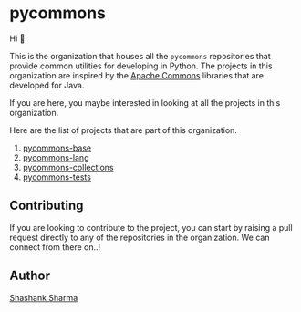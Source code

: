# pycommons

Hi 👋

This is the organization that houses all the `pycommons` repositories that provide common
utilities for developing in Python. The projects in this organization are inspired by the 
[Apache Commons](https://commons.apache.org) libraries that are developed for Java. 

If you are here, you maybe interested in looking at all the projects in this organization.

Here are the list of projects that are part of this organization.

1. [pycommons-base](https://github.com/pycommons/pycommons-base)
2. [pycommons-lang](https://github.com/pycommons/pycommons-lang)
3. [pycommons-collections](https://github.com/pycommons/pycommons-collections)
4. [pycommons-tests](https://github.com/pycommons/pycommons-tests)

## Contributing

If you are looking to contribute to the project, you can start by raising a pull request directly
to any of the repositories in the organization. We can connect from there on..!

## Author

[Shashank Sharma](https://github.com/shashankrnr32)
